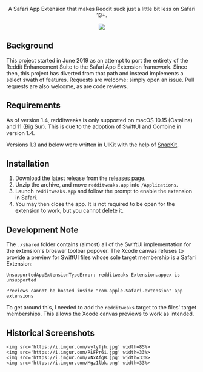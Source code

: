 <p align="center">
    A Safari App Extension that makes Reddit suck just a little bit less on Safari 13+.
</p>
<p align="center">
    <a href='https://apps.apple.com/us/app/tweaks-for-reddit/id1524828965?mt=12'>
        <img src='https://developer.apple.com/app-store/marketing/guidelines/images/badge-download-on-the-mac-app-store.svg'>
    </a>
</p>

## Background

This project started in June 2019 as an attempt to port the entirety of the Reddit Enhancement Suite to the Safari App Extension framework. Since then, this project has diverted from that path and instead implements a select swath of features. Requests are welcome: simply open an issue. Pull requests are also welcome, as are code reviews.

## Requirements

As of version 1.4, redditweaks is only supported on macOS 10.15 (Catalina) and 11 (Big Sur). This is due to the adoption of SwiftUI and Combine in version 1.4.

Versions 1.3 and below were written in UIKit with the help of [SnapKit](https://github.com/SnapKit/SnapKit).

## Installation
1. Download the latest release from the [releases page](https://github.com/bermudalocket/redditweaks/releases).
2. Unzip the archive, and move `redditweaks.app` into `/Applications`.
3. Launch `redditweaks.app` and follow the prompt to enable the extension in Safari.
4. You may then close the app. It is not required to be open for the extension to work, but you cannot delete it.

## Development Note

The `./shared` folder contains (almost) all of the SwiftUI implementation for the extension's broswer toolbar popover. The Xcode canvas refuses to provide a preview for SwiftUI files whose sole target membership is a Safari Extension:

````
UnsupportedAppExtensionTypeError: redditweaks Extension.appex is unsupported

Previews cannot be hosted inside "com.apple.Safari.extension" app extensions
````

To get around this, I needed to add the  `redditweaks` target to the files' target memberships. This allows the Xcode canvas previews to work as intended.

## Historical Screenshots

    <img src='https://i.imgur.com/wytyfjh.jpg' width=85%>
    <img src='https://i.imgur.com/RLFPr6i.jpg' width=33%>
    <img src='https://i.imgur.com/VNxAfgB.jpg' width=33%>
    <img src='https://i.imgur.com/Mgz1lbk.png' width=33%>
